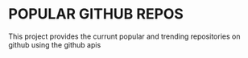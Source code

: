 # POPULAR GITHUB REPOS

This project provides the currunt popular and trending repositories on github using the github apis

